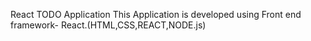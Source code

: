 React TODO Application 
This Application is developed using Front end framework- React.(HTML,CSS,REACT,NODE.js)
